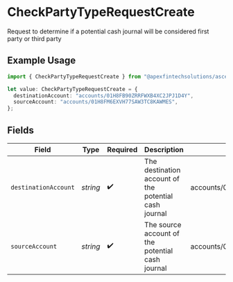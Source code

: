 # CheckPartyTypeRequestCreate

Request to determine if a potential cash journal will be considered first party or third party

## Example Usage

```typescript
import { CheckPartyTypeRequestCreate } from "@apexfintechsolutions/ascend-sdk/models/components";

let value: CheckPartyTypeRequestCreate = {
  destinationAccount: "accounts/01H8FB90ZRRFWXB4XC2JPJ1D4Y",
  sourceAccount: "accounts/01H8FM6EXVH77SAW3TC8KAWMES",
};
```

## Fields

| Field                                                 | Type                                                  | Required                                              | Description                                           | Example                                               |
| ----------------------------------------------------- | ----------------------------------------------------- | ----------------------------------------------------- | ----------------------------------------------------- | ----------------------------------------------------- |
| `destinationAccount`                                  | *string*                                              | :heavy_check_mark:                                    | The destination account of the potential cash journal | accounts/01H8FB90ZRRFWXB4XC2JPJ1D4Y                   |
| `sourceAccount`                                       | *string*                                              | :heavy_check_mark:                                    | The source account of the potential cash journal      | accounts/01H8FM6EXVH77SAW3TC8KAWMES                   |